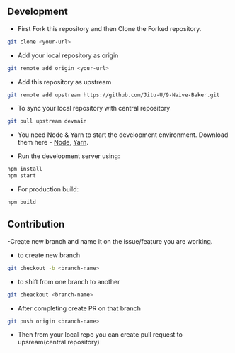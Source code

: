 ## Development
- First Fork this repository and then Clone the Forked repository.
```bash
git clone <your-url>
```

- Add your local repository as origin
```bash
git remote add origin <your-url>
```

- Add this repository as upstream
```bash
git remote add upstream https://github.com/Jitu-U/9-Naive-Baker.git
```

- To sync your local repository with central repository
```bash
git pull upstream devmain
```

- You need Node & Yarn to start the development environment. Download them here - [Node](https://nodejs.org/), [Yarn](https://yarnpkg.com).

- Run the development server using:

```bash
npm install
npm start
```

- For production build:

```bash
npm build
```

## Contribution
-Create new branch and name it on the issue/feature you are working.

- to create new branch
```bash
git checkout -b <branch-name>
```
- to shift from one branch to another
```bash
git cheackout <branch-name>
```

- After completing create PR on that branch
```bash
git push origin <branch-name>
```
- Then from your local repo you can create pull request to upsream(central repository) 
